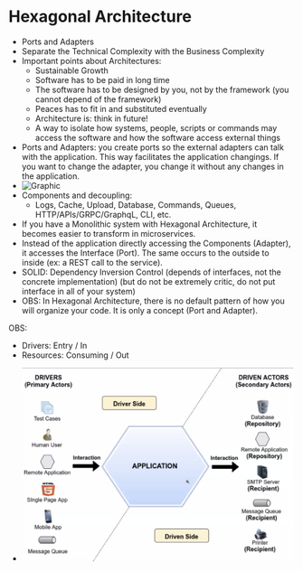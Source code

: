 # Hexagonal Architecture

- Ports and Adapters
- Separate the Technical Complexity with the Business Complexity
- Important points about Architectures:
  * Sustainable Growth
  * Software has to be paid in long time
  * The software has to be designed by you, not by the framework (you cannot depend of the framework)
  * Peaces has to fit in and substituted eventually
  * Architecture is: think in future!
  * A way to isolate how systems, people, scripts or commands may access the software and how the software access external things
- Ports and Adapters: you create ports so the external adapters can talk with the application. This way facilitates the application changings. If you want to change the adapter, you change it without any changes in the application.
- ![Graphic](https://alistair.cockburn.us/wp-content/uploads/2018/02/Hexagonal-architecture-basic-1.gif)
- Components and decoupling:
  * Logs, Cache, Upload, Database, Commands, Queues, HTTP/APIs/GRPC/GraphqL, CLI, etc.
- If you have a Monolithic system with Hexagonal Architecture, it becomes easier to transform in microservices.
- Instead of the application directly accessing the Components (Adapter), it accesses the Interface (Port). The same occurs to the outside to inside (ex: a REST call to the service).
- SOLID: Dependency Inversion Control (depends of interfaces, not the concrete implementation) (but do not be extremely critic, do not put interface in all of your system)
- OBS: In Hexagonal Architecture, there is no default pattern of how you will organize your code. It is only a concept (Port and Adapter).

OBS:
 * Drivers: Entry / In
 * Resources: Consuming / Out

- ![Branas](https://github.com/fabiolnh/hexagonal-architecture/blob/main/assets/Hexagonal-architecture-branas.png)
